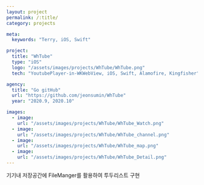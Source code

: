```yaml
---
layout: project
permalink: /:title/
category: projects

meta:
  keywords: "Terry, iOS, Swift"

project:
  title: "WhTube"
  type: "iOS"
  logo: "/assets/images/projects/WhTube/WhTube.png"
  tech: "YoutubePlayer-in-WKWebView, iOS, Swift, Alamofire, Kingfisher"

agency:
  title: "Go gitHub"
  url: "https://github.com/jeonsumin/WhTube"
  year: "2020.9, 2020.10"

images:
  - image:
    url: "/assets/images/projects/WhTube/WhTube_Watch.png"
  - image:
    url: "/assets/images/projects/WhTube/WhTube_channel.png"
  - image:
    url: "/assets/images/projects/WhTube/WhTube_map.png"
  - image:
    url: "/assets/images/projects/WhTube/WhTube_Detail.png"
---
```

<p>기기내 저장공간에 FileManger를 활용하여 투두리스트 구현</p>